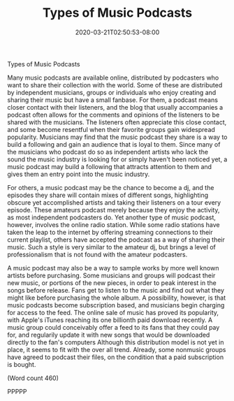 ﻿---
title: "Types of Music Podcasts"
date: 2020-03-21T02:50:53-08:00
description: "Podcasting Tips for Web Success"
featured_image: "/images/Podcasting.jpg"
tags: ["Podcasting"]
---

Types of Music Podcasts 

Many music podcasts are available online, distributed
by podcasters who want to share their collection with
the world. Some of these are distributed by independent
musicians, groups or individuals who enjoy creating
and sharing their music but have a small fanbase. For
them, a podcast means closer contact with their
listeners, and the blog that usually accompanies a
podcast often allows for the comments and opinions of
the listeners to be shared with the musicians. The
listeners often appreciate this close contact, and some
become resentful when their favorite groups gain
widespread popularity. Musicians may find that the
music podcast they share is a way to build a following
and gain an audience that is loyal to them. Since many
of the musicians who podcast do so as independent
artists who lack the sound the music industry is looking
for or simply haven't been noticed yet, a music podcast
may build a following that attracts attention to them and
gives them an entry point into the music industry.

For others, a music podcast may be the chance to
become a dj, and the episodes they share will contain
mixes of different songs, highlighting obscure yet
accomplished artists and taking their listeners on a tour
every episode. These amateurs podcast merely because
they enjoy the activity, as most independent podcasters
do. Yet another type of music podcast, however,
involves the online radio station. While some radio
stations have taken the leap to the internet by offering
streaming connections to their current playlist, others
have accepted the podcast as a way of sharing their
music. Such a style is very similar to the amateur dj, but
brings a level of professionalism that is not found with
the amateur podcasters.

A music podcast may also be a way to sample works by
more well known artists before purchasing. Some
musicians and groups will podcast their new music, or
portions of the new pieces, in order to peak interest in
the songs before release. Fans get to listen to the music
and find out what they might like before purchasing the
whole album. A possibility, however, is that music
podcasts become subscription based, and musicians
begin charging for access to the feed. The online sale of
music has proved its popularity, with Apple's iTunes
reaching its one billionth paid download recently. A
music group could conceivably offer a feed to its fans
that they could pay for, and regularily update it with
new songs that would be downloaded directly to the
fan's computers Although this distribution model is not
yet in place, it seems to fit with the over all trend.
Already, some nonmusic groups have agreed to podcast
their files, on the condition that a paid subscription is
bought.

(Word count 460)

PPPPP
                         

